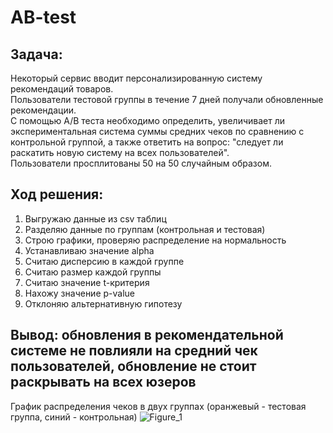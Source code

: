 # AB-test
## Задача:  
Некоторый сервис вводит персонализированную систему рекомендаций товаров.  
Пользователи тестовой группы в течение 7 дней получали обновленные рекомендации.  
С помощью A/B теста необходимо определить, увеличивает ли экспериментальная система суммы средних чеков по сравнению с контрольной группой, а также ответить на вопрос: "следует ли раскатить новую систему на всех пользователей".  
Пользователи просплитованы 50 на 50 случайным образом.  
## Ход решения:  
1. Выгружаю данные из csv таблиц
2. Разделяю данные по группам (контрольная и тестовая)
3. Строю графики, проверяю распределение на нормальность
4. Устанавливаю значение alpha  
5. Считаю дисперсию в каждой группе  
6. Считаю размер каждой группы
7. Считаю значение t-критерия
8. Нахожу значение p-value
9. Отклоняю альтернативную гипотезу  
## Вывод: обновления в рекомендательной системе не повлияли на средний чек пользователей, обновление не стоит раскрывать на всех юзеров  
График распределения чеков в двух группах (оранжевый - тестовая группа, синий - контрольная)
![Figure_1](https://github.com/user-attachments/assets/34a7fa38-c8b1-44bf-945b-ff9dce0d78fb)

